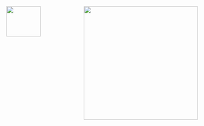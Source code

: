 <div align="center"></div>
  
<img src = "chainsaw.gif" width = "300px" align = "right">

<img align="center" height="80" width="90" img src="https://cdn.jsdelivr.net/gh/devicons/devicon/icons/java/java-original.svg" />
